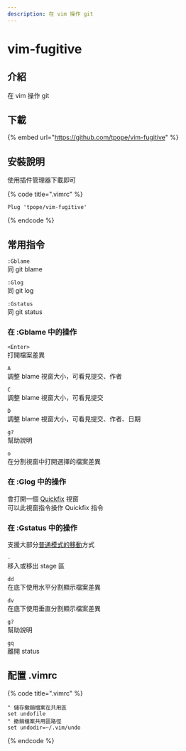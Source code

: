 ```yaml
---
description: 在 vim 操作 git
---
```


# vim-fugitive

## 介紹

在 vim 操作 git

## 下載

{% embed url="https://github.com/tpope/vim-fugitive" %}



## 安裝說明

使用插件管理器下載即可

{% code title=".vimrc" %}
```text
Plug 'tpope/vim-fugitive'
```
{% endcode %}

## 常用指令

`:Gblame`  
同 git blame

`:Glog`  
同 git log

`:Gstatus`  
同 git status

### 在 :Gblame 中的操作

`<Enter>`  
打開檔案差異

`A`  
調整 blame 視窗大小，可看見提交、作者

`C`  
調整 blame 視窗大小，可看見提交

`D`  
調整 blame 視窗大小，可看見提交、作者、日期

`g?`  
幫助說明

`o`  
在分割視窗中打開選擇的檔案差異

### 在 :Glog 中的操作

會打開一個 [Quickfix](../../ex-ming-ling-mo-shi-zhi-ling/quickfix.md) 視窗  
可以此視窗指令操作 Quickfix 指令

### 在 :Gstatus 中的操作

支援大部分[普通模式的移動](../../pu-tong-mo-shi-zhi-ling/yi-dong.md)方式

`-`  
移入或移出 stage 區

`dd`  
在底下使用水平分割顯示檔案差異

`dv`  
在底下使用垂直分割顯示檔案差異

`g?`  
幫助說明

`gq`  
離開 status

## 配置 .vimrc

{% code title=".vimrc" %}
```text
" 儲存撤銷檔案在共用區
set undofile
" 撤銷檔案共用區路徑
set undodir=~/.vim/undo

```
{% endcode %}

